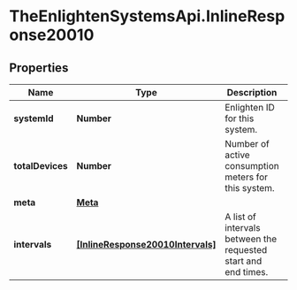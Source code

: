 # TheEnlightenSystemsApi.InlineResponse20010

## Properties

Name | Type | Description | Notes
------------ | ------------- | ------------- | -------------
**systemId** | **Number** | Enlighten ID for this system. | 
**totalDevices** | **Number** | Number of active consumption meters for this system. | 
**meta** | [**Meta**](Meta.md) |  | 
**intervals** | [**[InlineResponse20010Intervals]**](InlineResponse20010Intervals.md) | A list of intervals between the requested start and end times. | 


